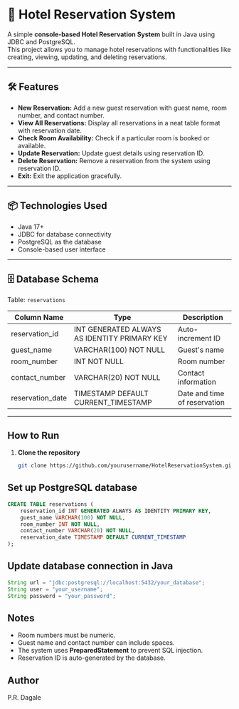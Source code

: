 # 🏨 Hotel Reservation System

A simple **console-based Hotel Reservation System** built in Java using JDBC and PostgreSQL.  
This project allows you to manage hotel reservations with functionalities like creating, viewing, updating, and deleting reservations.

---

## 🛠 Features

- **New Reservation:** Add a new guest reservation with guest name, room number, and contact number.  
- **View All Reservations:** Display all reservations in a neat table format with reservation date.  
- **Check Room Availability:** Check if a particular room is booked or available.  
- **Update Reservation:** Update guest details using reservation ID.  
- **Delete Reservation:** Remove a reservation from the system using reservation ID.  
- **Exit:** Exit the application gracefully.

---

## 📦 Technologies Used

- Java 17+  
- JDBC for database connectivity  
- PostgreSQL as the database  
- Console-based user interface  

---

## 🗄 Database Schema

Table: `reservations`

| Column Name       | Type                                        | Description                      |
|------------------|--------------------------------------------|----------------------------------|
| reservation_id    | INT GENERATED ALWAYS AS IDENTITY PRIMARY KEY | Auto-increment ID                |
| guest_name        | VARCHAR(100) NOT NULL                        | Guest's name                     |
| room_number       | INT NOT NULL                                 | Room number                       |
| contact_number    | VARCHAR(20) NOT NULL                         | Contact information               |
| reservation_date  | TIMESTAMP DEFAULT CURRENT_TIMESTAMP          | Date and time of reservation      |

---

## How to Run

1. **Clone the repository**  
   ```bash
   git clone https://github.com/yourusername/HotelReservationSystem.git


## Set up PostgreSQL database

```sql
CREATE TABLE reservations (
    reservation_id INT GENERATED ALWAYS AS IDENTITY PRIMARY KEY,
    guest_name VARCHAR(100) NOT NULL,
    room_number INT NOT NULL,
    contact_number VARCHAR(20) NOT NULL,
    reservation_date TIMESTAMP DEFAULT CURRENT_TIMESTAMP
);
```
## Update database connection in Java

```java
String url = "jdbc:postgresql://localhost:5432/your_database";
String user = "your_username";
String password = "your_password";
```
## Notes

- Room numbers must be numeric.  
- Guest name and contact number can include spaces.  
- The system uses **PreparedStatement** to prevent SQL injection.  
- Reservation ID is auto-generated by the database.

## Author

P.R. Dagale

